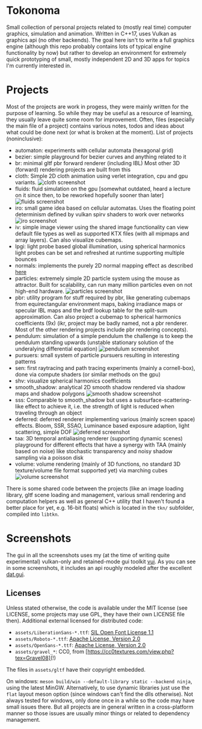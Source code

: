 # Tokonoma

Small collection of personal projects related to (mostly real time)
computer graphics, simulation and animation.
Written in C++17, uses Vulkan as graphics api (no other backends).
The goal here isn't to write a full graphics engine (although
this repo probably contains lots of typical engine functionality
by now) but rather to develop an environment for extremely quick prototyping
of small, mostly independent 2D and 3D apps for topics I'm currently
interested in.

# Projects

Most of the projects are work in progess, they were mainly written for
the purpose of learning. So while they may be useful as a resource of learning,
they usually leave quite some room for improvement. Often, files
(especially the main file of a project) contains various notes, todos and
ideas about what could be done next (or what is broken at the moment).
List of projects (noninclusive):

- automaton: experiments with cellular automata (hexagonal grid)
- bezier: simple playground for bezier curves and anything related to it
- br: minimal gltf pbr forward renderer (including IBL)
  Most other 3D (forward) rendering projects are built from this
- cloth: Simple 2D cloth animation using verlet integration, cpu and
  gpu variants. ![cloth screenshot](./assets/pics/cloth3.png)
- fluids: fluid simulation on the gpu
  [somewhat outdated, heard a lecture on it since then, to be reworked
  hopefully sooner than later]
  ![fluids screenshot](./assets/pics/fluidVel.png)
- iro: small game idea based on cellular automatas.
  Uses the floating point determinism defined by vulkan spirv shaders
  to work over networks
  ![iro screenshot](./assets/pics/iro1.png)
- iv: simple image viewer using the shared image functionality
  can view default file types as well as supported KTX files
  (with all mipmaps and array layers). Can also visualize cubemaps.
- lpgi: light probe based global illumination, using spherical harmonics
  light probes can be set and refreshed at runtime supporting
  multiple bounces
- normals: implements the purely 2D normal mapping effect as
  described [here](https://github.com/mattdesl/lwjgl-basics/wiki/ShaderLesson6)
- particles: extremely simple 2D particle system using the mouse
  as attractor. Built for scalability, can run many million particles
  even on not high-end hardware. ![particles screenshot](./assets/pics/particles1.png)
- pbr: utility program for stuff required by pbr, like generating cubemaps
  from equirectangular environment maps, baking irradiance maps or
  specular IBL maps and the brdf lookup table for the split-sum approximation.
  Can also project a cubemap to spherical harmonics coefficients (9x)
  (ikr, project may be badly named, not a pbr renderer. Most of the
  other rendering projects include pbr rendering concepts).
- pendulum: simulation of a simple pendulum
  the challenge is to keep the pendulum standing upwards (unstable stationary
  solution of the underalying differential equation)
  ![pendulum screenshot](./assets/pics/pendulum1.png)
- pursuers: small system of particle pursuers resulting in interesting
  patterns
- sen: first raytracing and path tracing experiments (mainly a cornell-box),
  done via compute shaders (or similar methods on the gpu)
- shv: visualize spherical harmonics coefficients
- smooth_shadow: analytical 2D smooth shadow rendered via shadow maps
  and shadow polygons ![smooth shadow screenshot](./assets/pics/smooth_shadow1.png)
- sss: Comparable to smooth_shadow but uses a subsurface-scattering-like effect
  to achieve it, i.e. the strength of light is reduced when traveling
  through an object
- deferred: deferred renderer implementing various (mainly screen space)
  effects. Bloom, SSR, SSAO, Luminance based exposure adaption,
  light scattering, simple DOF
  ![deferred screenshot](./assets/pics/deferred1.png)
- taa: 3D temporal antialiasing renderer (supporting dynamic scenes)
  playground for different effects that have a synergy with TAA
  (mainly based on noise) like stochastic transparency and noisy shadow
  sampling via a poisson disk
- volume: volume rendering (mainly of 3D functions, no standard
  3D texture/volume file format supported yet) via marching cubes
  ![volume screenshot](./assets/pics/volume1.png)

There is some shared code between the projects (like an image loading library,
gltf scene loading and management, various small rendering and computation
helpers as well as general C++ utility that I haven't found a better
place for yet, e.g. 16-bit floats) which is located in the `tkn/`
subfolder, compiled into `libtkn`.

# Screenshots

The gui in all the screenshots uses my (at the time of writing quite
experimental) vulkan-only and retained-mode gui toolkit [vui](https://github.com/nyorain/vui).
As you can see in some screenshots, it includes an api roughly modeled after
the excellent [dat.gui](https://github.com/dataarts/dat.gui).

## Licenses

Unless stated otherwise, the code is available under the MIT license (see LICENSE,
some projects may use GPL, they have their own LICENSE file then).
Additional external licensed for distributed code:

- `assets/LiberationSans-*.ttf`: [SIL Open Font License 1.1](https://scripts.sil.org/cms/scripts/page.php?site_id=nrsi&id=OFL#5667e9e4)
- `assets/Roboto-*.ttf`: [Apache License, Version 2.0](http://www.apache.org/licenses/LICENSE-2.0)
- `assets/OpenSans-*.ttf`: [Apache License, Version 2.0](http://www.apache.org/licenses/LICENSE-2.0)
- `assets/gravel_*`: CC0, from [https://cc0textures.com/view.php?tex=Gravel08](!)

The files in `assets/gltf` have their copyright embedded.

On windows: `meson build/win --default-library static --backend ninja`,
using the latest MinGW. Alternatively, to use dynamic libraries just use
the `flat` layout meson option (since windows can't find the dlls otherwise).
Not always tested for windows, only done once
in a while so the code may have small issues there. But all projects are in general
written in a cross-platform manner so those issues are usually minor things
or related to dependency management.
